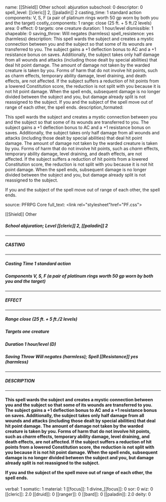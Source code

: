 name: [[Shield]] Other
school: abjuration
subschool: 0
descriptor: 0
spell_level: [[cleric]] 2, [[paladin]] 2
casting_time: 1 standard action
components: V, S, F (a pair of platinum rings worth 50 gp worn by both you and the target)
costly_components: 1
range: close (25 ft. + 5 ft./2 levels)
area: 0
effect: 0
targets: one creature
duration: 1 hour/level
dismissible: 1
shapeable: 0
saving_throw: Will negates (harmless)
spell_resistence: yes (harmless)
description: This spell wards the subject and creates a mystic connection between you and the subject so that some of its wounds are transferred to you. The subject gains a +1 deflection bonus to AC and a +1 resistance bonus on saves. Additionally, the subject takes only half damage from all wounds and attacks (including those dealt by special abilities) that deal hit point damage. The amount of damage not taken by the warded creature is taken by you. Forms of harm that do not involve hit points, such as charm effects, temporary ability damage, level draining, and death effects, are not affected. If the subject suffers a reduction of hit points from a lowered Constitution score, the reduction is not split with you because it is not hit point damage. When the spell ends, subsequent damage is no longer divided between the subject and you, but damage already split is not reassigned to the subject.  If you and the subject of the spell move out of range of each other, the spell ends.
description_formated: <p>This spell wards the subject and creates a mystic connection between you and the subject so that some of its wounds are transferred to you. The subject gains a +1 deflection bonus to AC and a +1 resistance bonus on saves. Additionally, the subject takes only half damage from all wounds and attacks (including those dealt by special abilities) that deal hit point damage. The amount of damage not taken by the warded creature is taken by you. Forms of harm that do not involve hit points, such as <i>charm</i> effects, temporary ability damage, level draining, and death effects, are not affected. If the subject suffers a reduction of hit points from a lowered Constitution score, the reduction is not split with you because it is not hit point damage. When the spell ends, subsequent damage is no longer divided between the subject and you, but damage already split is not reassigned to the subject.</p><p>If you and the subject of the spell move out of range of each other, the spell ends.</p>
source: PFRPG Core
full_text: <link rel="stylesheet"href="PF.css"><div class="heading"><p class="alignleft">[[Shield]] Other</p><div style="clear: both;"></div></div><div><h5><b>School </b>abjuration; <b>Level </b>[[cleric]] 2, [[paladin]] 2</h5></div><hr/><div><h5><b>CASTING</b></h5></div><hr/><div><h5><b>Casting Time </b>1 standard action</h5><h5><b>Components </b>V, S, F (a pair of platinum rings worth 50 gp worn by both you and the target)</h5></div><hr/><div><h5><b>EFFECT</b></h5></div><hr/><div><h5><b>Range </b>close (25 ft. + 5 ft./2 levels)</h5><h5><b>Targets </b>one creature</h5><h5><b>Duration </b>1 hour/level (D)</h5><h5><b>Saving Throw </b>Will negates (harmless); <b>Spell [[Resistance]] </b>yes (harmless)</h5></div><hr/><div><h5><b>DESCRIPTION</b></h5></div><hr/><div><h4><p>This spell wards the subject and creates a mystic connection between you and the subject so that some of its wounds are transferred to you. The subject gains a +1 deflection bonus to AC and a +1 resistance bonus on saves. Additionally, the subject takes only half damage from all wounds and attacks (including those dealt by special abilities) that deal hit point damage. The amount of damage not taken by the warded creature is taken by you. Forms of harm that do not involve hit points, such as <i>charm</i> effects, temporary ability damage, level draining, and death effects, are not affected. If the subject suffers a reduction of hit points from a lowered Constitution score, the reduction is not split with you because it is not hit point damage. When the spell ends, subsequent damage is no longer divided between the subject and you, but damage already split is not reassigned to the subject.</p><p>If you and the subject of the spell move out of range of each other, the spell ends.</p></h4></div>
verbal: 1
somatic: 1
material: 1
[[focus]]: 1
divine_[[focus]]: 0
sor: 0
wiz: 0
[[cleric]]: 2.0
[[druid]]: 0
[[ranger]]: 0
[[bard]]: 0
[[paladin]]: 2.0
deity: 0
